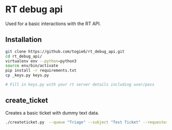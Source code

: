 # RT debug api
Used for a basic interactions with the RT API.

## Installation
```sh
git clone https://github.com/togie6/rt_debug_api.git
cd rt_debug_api/
virtualenv env --python=python3
source env/bin/activate
pip install -r requirements.txt
cp _keys.py keys.py 

# Fill in keys.py with your rt server details including user/pass
```

## create_ticket
Creates a basic ticket with dummy text data.

```sh
./createticket.py  --queue "Triage" --subject "Test Ticket" --requestor "user@/dev/null.com"
```